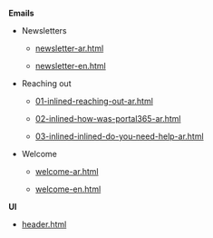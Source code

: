
**Emails**

* Newsletters
    * [newsletter-ar.html](emails/newsletters/newsletter-ar.html)

    * [newsletter-en.html](emails/newsletters/newsletter-en.html)

* Reaching out

    * [01-inlined-reaching-out-ar.html](emails/reaching-out/01-inlined-reaching-out-ar.html)

    * [02-inlined-how-was-portal365-ar.html](emails/reaching-out/02-inlined-how-was-portal365-ar.html)

    * [03-inlined-inlined-do-you-need-help-ar.html](emails/reaching-out/03-inlined-inlined-do-you-need-help-ar.html)

* Welcome

    * [welcome-ar.html](emails/welcome/welcome-ar.html)

    * [welcome-en.html](emails/welcome/welcome-en.html)

**UI**

* [header.html](emails/ui/header.html)